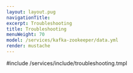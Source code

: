 ```yaml
---
layout: layout.pug
navigationTitle:
excerpt: Troubleshooting
title: Troubleshooting
menuWeight: 70
model: /services/kafka-zookeeper/data.yml
render: mustache
---
```


#include /services/include/troubleshooting.tmpl
